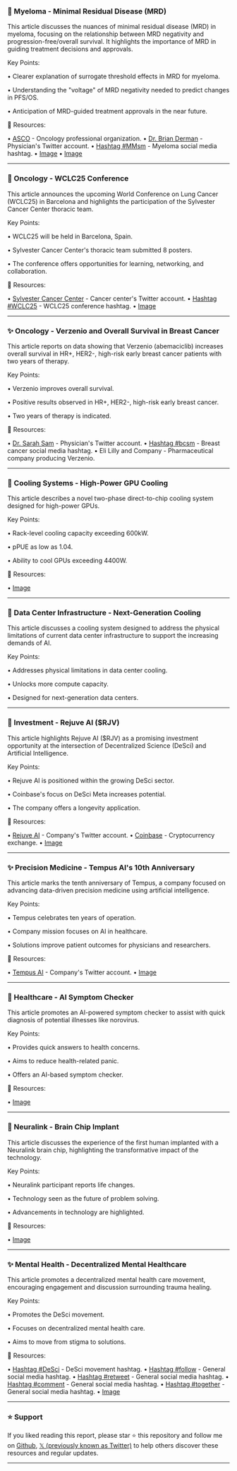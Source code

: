 ### 🔬 Myeloma - Minimal Residual Disease (MRD)

This article discusses the nuances of minimal residual disease (MRD) in myeloma, focusing on the relationship between MRD negativity and progression-free/overall survival.  It highlights the importance of MRD in guiding treatment decisions and approvals.

Key Points:

• Clearer explanation of surrogate threshold effects in MRD for myeloma.


•  Understanding the "voltage" of MRD negativity needed to predict changes in PFS/OS.


•  Anticipation of MRD-guided treatment approvals in the near future.


🔗 Resources:

• [ASCO](https://x.com/ASCO) - Oncology professional organization.
• [Dr. Brian Derman](https://x.com/bdermanmd) - Physician's Twitter account.
• [Hashtag #MMsm](https://x.com/hashtag/MMsm?src=hashtag_click) - Myeloma social media hashtag.
• [Image](https://pbs.twimg.com/media/GzUv4mCa4AEfHRz?format=jpg&name=900x900)
• [Image](https://pbs.twimg.com/media/GzNEf6SXsAETtVW?format=jpg&name=240x240)


---

### 🚀 Oncology - WCLC25 Conference

This article announces the upcoming World Conference on Lung Cancer (WCLC25) in Barcelona and highlights the participation of the Sylvester Cancer Center thoracic team.

Key Points:

•  WCLC25 will be held in Barcelona, Spain.


•  Sylvester Cancer Center's thoracic team submitted 8 posters.


•  The conference offers opportunities for learning, networking, and collaboration.


🔗 Resources:

• [Sylvester Cancer Center](https://x.com/SylvesterCancer) - Cancer center's Twitter account.
• [Hashtag #WCLC25](https://x.com/hashtag/WCLC25?src=hashtag_click) - WCLC25 conference hashtag.
• [Image](https://pbs.twimg.com/media/GzUvESdWoAAd6sf?format=jpg&name=small)



---

### ✨ Oncology - Verzenio and Overall Survival in Breast Cancer

This article reports on data showing that Verzenio (abemaciclib) increases overall survival in HR+, HER2-, high-risk early breast cancer patients with two years of therapy.

Key Points:

• Verzenio improves overall survival.


•  Positive results observed in HR+, HER2-, high-risk early breast cancer.


•  Two years of therapy is indicated.


🔗 Resources:

• [Dr. Sarah Sam](https://x.com/drsarahsam) - Physician's Twitter account.
• [Hashtag #bcsm](https://x.com/hashtag/bcsm?src=hashtag_click) - Breast cancer social media hashtag.
• Eli Lilly and Company - Pharmaceutical company producing Verzenio.


---

### 🤖 Cooling Systems - High-Power GPU Cooling

This article describes a novel two-phase direct-to-chip cooling system designed for high-power GPUs.

Key Points:

•  Rack-level cooling capacity exceeding 600kW.


•  pPUE as low as 1.04.


•  Ability to cool GPUs exceeding 4400W.


🔗 Resources:

• [Image](https://pbs.twimg.com/media/GzRZISQW8AABTQs?format=jpg&name=small)



---

### 🤖 Data Center Infrastructure - Next-Generation Cooling

This article discusses a cooling system designed to address the physical limitations of current data center infrastructure to support the increasing demands of AI.


Key Points:

•  Addresses physical limitations in data center cooling.


•  Unlocks more compute capacity.


•  Designed for next-generation data centers.


---

### 🚀 Investment - Rejuve AI ($RJV)

This article highlights Rejuve AI ($RJV) as a promising investment opportunity at the intersection of Decentralized Science (DeSci) and Artificial Intelligence.


Key Points:

•  Rejuve AI is positioned within the growing DeSci sector.


•  Coinbase's focus on DeSci Meta increases potential.


•  The company offers a longevity application.



🔗 Resources:

• [Rejuve AI](https://x.com/Rejuve_AI) - Company's Twitter account.
• [Coinbase](https://x.com/coinbase) - Cryptocurrency exchange.
• [Image](https://pbs.twimg.com/media/GzAcKe4boAIOfWm?format=jpg&name=small)


---

### ✨ Precision Medicine - Tempus AI's 10th Anniversary

This article marks the tenth anniversary of Tempus, a company focused on advancing data-driven precision medicine using artificial intelligence.


Key Points:

•  Tempus celebrates ten years of operation.


•  Company mission focuses on AI in healthcare.


•  Solutions improve patient outcomes for physicians and researchers.



🔗 Resources:

• [Tempus AI](https://x.com/TempusAI) - Company's Twitter account.
• [Image](https://pbs.twimg.com/amplify_video_thumb/1960357571623014400/img/yAuTOqCtlkS_2G-5.jpg)


---

### 🤖 Healthcare - AI Symptom Checker

This article promotes an AI-powered symptom checker to assist with quick diagnosis of potential illnesses like norovirus.


Key Points:

•  Provides quick answers to health concerns.


•  Aims to reduce health-related panic.


•  Offers an AI-based symptom checker.



🔗 Resources:

• [Image](https://pbs.twimg.com/media/GzNDd66XYAA2gUg?format=jpg&name=small)


---

### 🤖 Neuralink - Brain Chip Implant

This article discusses the experience of the first human implanted with a Neuralink brain chip, highlighting the transformative impact of the technology.


Key Points:

•  Neuralink participant reports life changes.


•  Technology seen as the future of problem solving.


•  Advancements in technology are highlighted.


🔗 Resources:

• [Image](https://pbs.twimg.com/media/GzEbY-uWgAMnnaf?format=jpg&name=small)


---

### ✨ Mental Health - Decentralized Mental Healthcare

This article promotes a decentralized mental health care movement, encouraging engagement and discussion surrounding trauma healing.


Key Points:

•  Promotes the DeSci movement.


•  Focuses on decentralized mental health care.


•  Aims to move from stigma to solutions.


🔗 Resources:

• [Hashtag #DeSci](https://x.com/hashtag/DeSci?src=hashtag_click) - DeSci movement hashtag.
• [Hashtag #follow](https://x.com/hashtag/follow?src=hashtag_click) - General social media hashtag.
• [Hashtag #retweet](https://x.com/hashtag/retweet?src=hashtag_click) - General social media hashtag.
• [Hashtag #comment](https://x.com/hashtag/comment?src=hashtag_click) - General social media hashtag.
• [Hashtag #together](https://x.com/hashtag/together?src=hashtag_click) - General social media hashtag.
• [Image](https://pbs.twimg.com/media/GzB85tQWYAIYJwa?format=jpg&name=small)


---

### ⭐️ Support

If you liked reading this report, please star ⭐️ this repository and follow me on [Github](https://github.com/Drix10), [𝕏 (previously known as Twitter)](https://x.com/DRIX_10_) to help others discover these resources and regular updates.

---
